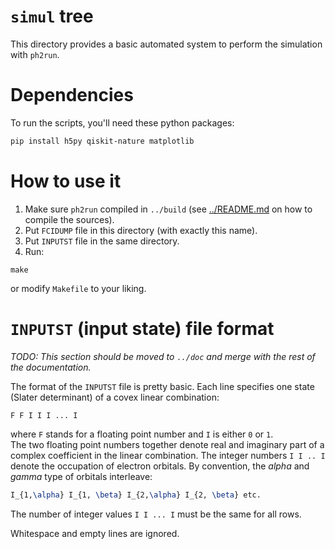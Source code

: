 # `simul` tree

This directory provides a basic automated system to perform the simulation
with `ph2run`.

# Dependencies

To run the scripts, you'll need these python packages:

```bash
pip install h5py qiskit-nature matplotlib
```

# How to use it

1. Make sure `ph2run` compiled in `../build`
   (see [../README.md](../README.md) on how to compile the sources).
2. Put `FCIDUMP` file in this directory (with exactly this name).
3. Put `INPUTST` file in the same directory.
4. Run:

```
make
```

or modify `Makefile` to your liking.

# `INPUTST` (input state) file format

*TODO: This section should be moved to `../doc` and merge with the rest of
the documentation.*

The format of the `INPUTST` file is pretty basic. Each line specifies one
state (Slater determinant) of a covex linear combination:

```text
F F I I I ... I
```

where `F` stands for a floating point number and `I` is either `0` or `1`.  
The two floating point numbers together denote real and imaginary part of a
complex coefficient in the linear combination. The integer numbers `I I ..
I` denote the occupation of electron orbitals. By convention, the *alpha*
and *gamma* type of orbitals interleave:

```latex
I_{1,\alpha} I_{1, \beta} I_{2,\alpha} I_{2, \beta} etc. 
```

The number of integer values `I I ... I` must be the same for all rows.

Whitespace and empty lines are ignored.
